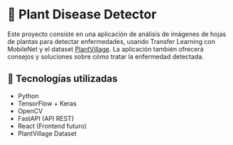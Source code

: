 # 🌿 Plant Disease Detector

Este proyecto consiste en una aplicación de análisis de imágenes de hojas de plantas para detectar enfermedades, usando Transfer Learning con MobileNet y el dataset [PlantVillage](https://www.kaggle.com/datasets/emmarex/plantdisease). La aplicación también ofrecerá consejos y soluciones sobre cómo tratar la enfermedad detectada.

## 🧠 Tecnologías utilizadas

- Python
- TensorFlow + Keras
- OpenCV
- FastAPI (API REST)
- React (Frontend futuro)
- PlantVillage Dataset


